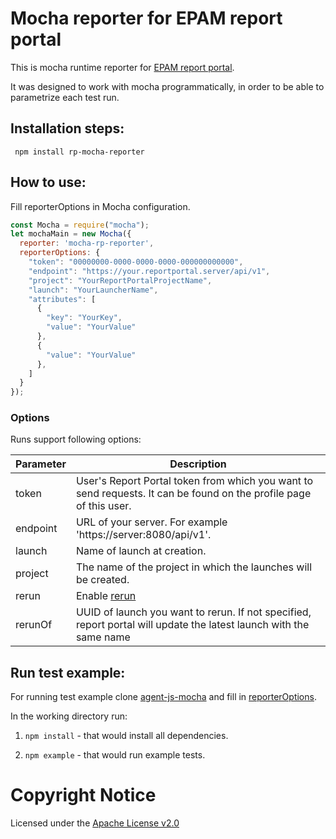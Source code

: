 # Mocha reporter for EPAM report portal
This is mocha runtime reporter for [EPAM report portal](https://github.com/reportportal/reportportal).

It was designed to work with mocha programmatically, in order to be able to parametrize each test run.

## Installation steps:

` npm install rp-mocha-reporter`

## How to use:
Fill reporterOptions in Mocha configuration. 
```javascript
const Mocha = require("mocha");
let mochaMain = new Mocha({
  reporter: 'mocha-rp-reporter',
  reporterOptions: {
    "token": "00000000-0000-0000-0000-000000000000",                
    "endpoint": "https://your.reportportal.server/api/v1",
    "project": "YourReportPortalProjectName",
    "launch": "YourLauncherName",
    "attributes": [
      {
        "key": "YourKey",
        "value": "YourValue"
      },
      {
        "value": "YourValue"
      },
    ]
  }
});
```
### Options

Runs support following options:

| Parameter             | Description                                                                                                       |
| --------------------- | ----------------------------------------------------------------------------------------------------------------- |
| token                 | User's Report Portal token from which you want to send requests. It can be found on the profile page of this user.|
| endpoint              | URL of your server. For example 'https://server:8080/api/v1'.                                                     |
| launch                | Name of launch at creation.                                                                                       |
| project               | The name of the project in which the launches will be created.                                                    |
| rerun                 | Enable [rerun](https://github.com/reportportal/documentation/blob/master/src/md/src/DevGuides/rerun.md)           |
| rerunOf               | UUID of launch you want to rerun. If not specified, report portal will update the latest launch with the same name|

## Run test example:
For running test example clone [agent-js-mocha](https://github.com/reportportal/agent-js-mocha) and fill in [reporterOptions](#How-to-use).  

In the working directory run:  
1. ```npm install```  - that would install all dependencies.

2. ```npm example``` - that would run example tests.

# Copyright Notice

Licensed under the [Apache License v2.0](LICENSE)
